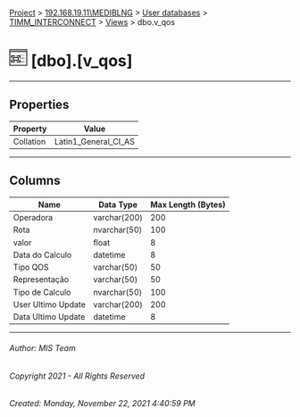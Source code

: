 #### 

[Project](../../../../index.md) > [192.168.19.11\\MEDIBLNG](../../../index.md) > [User databases](../../index.md) > [TIMM_INTERCONNECT](../index.md) > [Views](Views.md) > dbo.v_qos

# ![Views](../../../../Images/View32.png) [dbo].[v_qos]

---

## <a name="#properties"></a>Properties

| Property | Value |
|---|---|
| Collation | Latin1_General_CI_AS |


---

## <a name="#columns"></a>Columns

| Name | Data Type | Max Length (Bytes) |
|---|---|---|
| Operadora | varchar(200) | 200 |
| Rota | nvarchar(50) | 100 |
| valor | float | 8 |
| Data do Calculo | datetime | 8 |
| Tipo QOS | varchar(50) | 50 |
| Representação | varchar(50) | 50 |
| Tipo de Calculo | nvarchar(50) | 100 |
| User Ultimo Update | varchar(200) | 200 |
| Data Ultimo Update | datetime | 8 |


---

###### Author:  MIS Team

###### Copyright 2021 - All Rights Reserved

###### Created: Monday, November 22, 2021 4:40:59 PM

